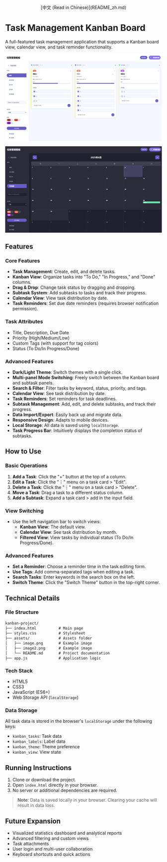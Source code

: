 <div align="center">
[中文 (Read in Chinese)](README_zh.md)
</div>

# Task Management Kanban Board

A full-featured task management application that supports a Kanban board view, calendar view, and task reminder functionality.



![Kanban Board 截图](/assets/image.png) 

![Kanban Board 截图](/assets/image2.png)



## Features

### Core Features

- **Task Management**: Create, edit, and delete tasks.
- **Kanban View**: Organize tasks into "To Do," "In Progress," and "Done" columns.
- **Drag & Drop**: Change task status by dragging and dropping.
- **Subtask System**: Add subtasks to tasks and track their progress.
- **Calendar View**: View task distribution by date.
- **Task Reminders**: Set due date reminders (requires browser notification permission).

### Task Attributes

- Title, Description, Due Date
- Priority (High/Medium/Low)
- Custom Tags (with support for tag colors)
- Status (To Do/In Progress/Done)

### Advanced Features

- **Dark/Light Theme**: Switch themes with a single click.
- **Multi-panel Mode Switching**: Freely switch between the Kanban board and subtask panels.
- **Search & Filter**: Filter tasks by keyword, status, priority, and tags.
- **Calendar View**: See task distribution by date.
- **Task Reminders**: Set reminders for task deadlines.
- **Subtask Management**: Add, edit, and delete subtasks, and track their progress.
- **Data Import/Export**: Easily back up and migrate data.
- **Responsive Design**: Adapts to mobile devices.
- **Local Storage**: All data is saved using `localStorage`.
- **Task Progress Bar**: Intuitively displays the completion status of subtasks.

## How to Use

### Basic Operations

1. **Add a Task**: Click the "+" button at the top of a column.
2. **Edit a Task**: Click the "⋮" menu on a task card > "Edit".
3. **Delete a Task**: Click the "⋮" menu on a task card > "Delete".
4. **Move a Task**: Drag a task to a different status column.
5. **Add a Subtask**: Expand a task card > add in the input field.

### View Switching

- Use the left navigation bar to switch views:
  - **Kanban View**: The default view.
  - **Calendar View**: See task distribution by month.
  - **Filtered View**: View tasks by individual status (To Do/In Progress/Done).

### Advanced Features

- **Set a Reminder**: Choose a reminder time in the task editing form.
- **Use Tags**: Add comma-separated tags when editing a task.
- **Search Tasks**: Enter keywords in the search box on the left.
- **Switch Theme**: Click the "Switch Theme" button in the top-right corner.

## Technical Details

### File Structure

```
kanban-project/
├── index.html          # Main page
├── styles.css          # Stylesheet
├── assets/             # Assets folder
│   ├── image.png       # Example image
│   ├── image2.png      # Example image
│   └── README.md       # Project documentation
├── app.js              # Application logic
```

### Tech Stack

- HTML5
- CSS3
- JavaScript (ES6+)
- Web Storage API (`localStorage`)

### Data Storage

All task data is stored in the browser's `localStorage` under the following keys:

- `kanban_tasks`: Task data
- `kanban_labels`: Label data
- `kanban_theme`: Theme preference
- `kanban_view`: View state

## Running Instructions

1. Clone or download the project.
2. Open `index.html` directly in your browser.
3. No server or additional dependencies are required.

> **Note**: Data is saved locally in your browser. Clearing your cache will result in data loss.

## Future Expansion

- Visualized statistics dashboard and analytical reports
- Advanced filtering and custom views
- Task attachments
- User login and multi-user collaboration
- Keyboard shortcuts and quick actions
